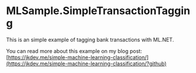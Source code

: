 # MLSample.SimpleTransactionTagging
This is an simple example of tagging bank transactions with ML.NET.

You can read more about this example on my blog post: [https://jkdev.me/simple-machine-learning-classification/](https://jkdev.me/simple-machine-learning-classification/?github)
